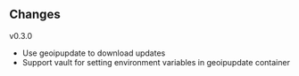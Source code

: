 ## Changes

v0.3.0
- Use geoipupdate to download updates
- Support vault for setting environment variables
  in geoipupdate container
